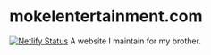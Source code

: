 # mokelentertainment.com
[![Netlify Status](https://api.netlify.com/api/v1/badges/4f42db87-5ff1-4724-8858-5da9a989258f/deploy-status)](https://app.netlify.com/sites/mokelentertainment/deploys)
A website I maintain for my brother.

